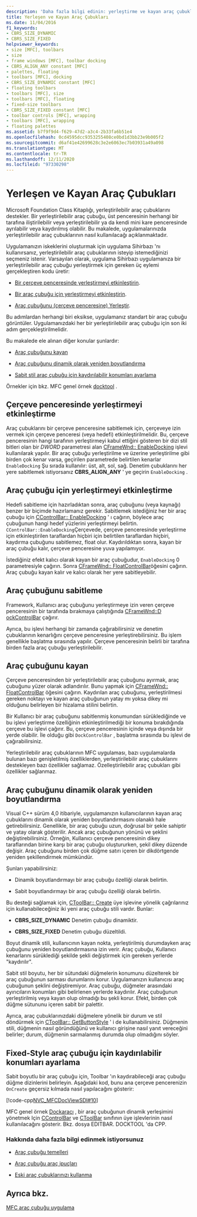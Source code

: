 ```yaml
---
description: 'Daha fazla bilgi edinin: yerleştirme ve kayan araç çubukları'
title: Yerleşen ve Kayan Araç Çubukları
ms.date: 11/04/2016
f1_keywords:
- CBRS_SIZE_DYNAMIC
- CBRS_SIZE_FIXED
helpviewer_keywords:
- size [MFC], toolbars
- size
- frame windows [MFC], toolbar docking
- CBRS_ALIGN_ANY constant [MFC]
- palettes, floating
- toolbars [MFC], docking
- CBRS_SIZE_DYNAMIC constant [MFC]
- floating toolbars
- toolbars [MFC], size
- toolbars [MFC], floating
- fixed-size toolbars
- CBRS_SIZE_FIXED constant [MFC]
- toolbar controls [MFC], wrapping
- toolbars [MFC], wrapping
- floating palettes
ms.assetid: b7f9f9d4-f629-47d2-a3c4-2b33fa6b51e4
ms.openlocfilehash: 0cd4595dcc9353255408ce0bd1d3bb23e9b005f2
ms.sourcegitcommit: d6af41e42699628c3e2e6063ec7b03931a49a098
ms.translationtype: MT
ms.contentlocale: tr-TR
ms.lasthandoff: 12/11/2020
ms.locfileid: "97330298"
---
```

# <a name="docking-and-floating-toolbars"></a>Yerleşen ve Kayan Araç Çubukları

Microsoft Foundation Class Kitaplığı, yerleştirilebilir araç çubuklarını destekler. Bir yerleştirilebilir araç çubuğu, üst penceresinin herhangi bir tarafına iliştirilebilir veya yerleştirilebilir ya da kendi mini kare penceresinde ayrılabilir veya kaydırılmış olabilir. Bu makalede, uygulamalarınızda yerleştirilebilir araç çubuklarının nasıl kullanılacağı açıklanmaktadır.

Uygulamanızın iskeklerini oluşturmak için uygulama Sihirbazı 'nı kullanırsanız, yerleştirilebilir araç çubuklarının isteyip istemediğinizi seçmeniz istenir. Varsayılan olarak, uygulama Sihirbazı uygulamanıza bir yerleştirilebilir araç çubuğu yerleştirmek için gereken üç eylemi gerçekleştiren kodu üretir:

- [Bir çerçeve penceresinde yerleştirmeyi etkinleştirin](#_core_enabling_docking_in_a_frame_window).

- [Bir araç çubuğu için yerleştirmeyi etkinleştirin](#_core_enabling_docking_for_a_toolbar).

- [Araç çubuğunu (çerçeve penceresine) Yerleştir](#_core_docking_the_toolbar).

Bu adımlardan herhangi biri eksikse, uygulamanız standart bir araç çubuğu görüntüler. Uygulamanızdaki her bir yerleştirilebilir araç çubuğu için son iki adım gerçekleştirilmelidir.

Bu makalede ele alınan diğer konular şunlardır:

- [Araç çubuğunu kayan](#_core_floating_the_toolbar)

- [Araç çubuğunu dinamik olarak yeniden boyutlandırma](#_core_dynamically_resizing_the_toolbar)

- [Sabit stil araç çubuğu için kaydırılabilir konumları ayarlama](#_core_setting_wrap_positions_for_a_fixed_style_toolbar)

Örnekler için bkz. MFC genel örnek [docktool](../overview/visual-cpp-samples.md) .

## <a name="enabling-docking-in-a-frame-window"></a><a name="_core_enabling_docking_in_a_frame_window"></a> Çerçeve penceresinde yerleştirmeyi etkinleştirme

Araç çubuklarını bir çerçeve penceresine sabitlemek için, çerçeveye izin vermek için çerçeve penceresi (veya hedefi) etkinleştirilmelidir. Bu, çerçeve penceresinin hangi tarafının yerleştirmeyi kabul ettiğini gösteren bir dizi stil bitleri olan bir *DWORD* parametresi alan [CFrameWnd:: EnableDocking](reference/cframewnd-class.md#enabledocking) işlevi kullanılarak yapılır. Bir araç çubuğu yerleştirilme ve üzerine yerleştirilme gibi birden çok kenar varsa, geçirilen parametrede belirtilen kenarlar `EnableDocking` Şu sırada kullanılır: üst, alt, sol, sağ. Denetim çubuklarını her yere sabitlemek istiyorsanız **CBRS_ALIGN_ANY** ' ye geçirin `EnableDocking` .

## <a name="enabling-docking-for-a-toolbar"></a><a name="_core_enabling_docking_for_a_toolbar"></a> Araç çubuğu için yerleştirmeyi etkinleştirme

Hedefi sabitleme için hazırladıktan sonra, araç çubuğunu (veya kaynağı) benzer bir biçimde hazırlamanız gerekir. Sabitlemek istediğiniz her bir araç çubuğu için [CControlBar:: EnableDocking](reference/ccontrolbar-class.md#enabledocking) ' ı çağırın, böylece araç çubuğunun hangi hedef yüzlerini yerleştirmeyi belirtin. `CControlBar::EnableDocking`Çerçevede, çerçeve penceresinde yerleştirme için etkinleştirilen taraflardan hiçbiri için belirtilen taraflardan hiçbiri, kaydırma çubuğunu sabitlemez, float olur. Kaydırıldıktan sonra, kayan bir araç çubuğu kalır, çerçeve penceresine yuva yapılamıyor.

İstediğiniz efekt kalıcı olarak kayan bir araç çubuğudur, `EnableDocking` 0 parametresiyle çağırın. Sonra [CFrameWnd:: FloatControlBar](reference/cframewnd-class.md#floatcontrolbar)öğesini çağırın. Araç çubuğu kayan kalır ve kalıcı olarak her yere sabitleyebilir.

## <a name="docking-the-toolbar"></a><a name="_core_docking_the_toolbar"></a> Araç çubuğunu sabitleme

Framework, Kullanıcı araç çubuğunu yerleştirmeye izin veren çerçeve penceresinin bir tarafında bırakmaya çalıştığında [CFrameWnd::D ockControlBar](reference/cframewnd-class.md#dockcontrolbar) çağırır.

Ayrıca, bu işlevi herhangi bir zamanda çağırabilirsiniz ve denetim çubuklarının kenarlığını çerçeve penceresine yerleştirebilirsiniz. Bu işlem genellikle başlatma sırasında yapılır. Çerçeve penceresinin belirli bir tarafına birden fazla araç çubuğu yerleştirilebilir.

## <a name="floating-the-toolbar"></a><a name="_core_floating_the_toolbar"></a> Araç çubuğunu kayan

Çerçeve penceresinden bir yerleştirilebilir araç çubuğunu ayırmak, araç çubuğunu yüzer olarak adlandırılır. Bunu yapmak için [CFrameWnd:: FloatControlBar](reference/cframewnd-class.md#floatcontrolbar) öğesini çağırın. Kaydırılan araç çubuğunu, yerleştirilmesi gereken noktayı ve kayan araç çubuğunun yatay mı yoksa dikey mi olduğunu belirleyen bir hizalama stilini belirtin.

Bir Kullanıcı bir araç çubuğunu sabitlenmiş konumundan sürüklediğinde ve bu işlevi yerleştirme özelliğinin etkinleştirilmediği bir konuma bırakdığında çerçeve bu işlevi çağırır. Bu, çerçeve penceresinin içinde veya dışında bir yerde olabilir. İle olduğu gibi `DockControlBar` , başlatma sırasında bu işlevi de çağırabilirsiniz.

Yerleştirilebilir araç çubuklarının MFC uygulaması, bazı uygulamalarda bulunan bazı genişletilmiş özelliklerden, yerleştirilebilir araç çubuklarını destekleyen bazı özellikler sağlamaz. Özelleştirilebilir araç çubukları gibi özellikler sağlanmaz.

## <a name="dynamically-resizing-the-toolbar"></a><a name="_core_dynamically_resizing_the_toolbar"></a> Araç çubuğunu dinamik olarak yeniden boyutlandırma

Visual C++ sürüm 4,0 itibariyle, uygulamanızın kullanıcılarının kayan araç çubuklarını dinamik olarak yeniden boyutlandırmasını olanaklı hale getirebilirsiniz. Genellikle, bir araç çubuğu uzun, doğrusal bir şekle sahiptir ve yatay olarak gösterilir. Ancak araç çubuğunun yönünü ve şeklini değiştirebilirsiniz. Örneğin, Kullanıcı çerçeve penceresinin dikey taraflarından birine karşı bir araç çubuğu oluştururken, şekil dikey düzende değişir. Araç çubuğunu birden çok düğme satırı içeren bir dikdörtgende yeniden şekillendirmek mümkündür.

Şunları yapabilirsiniz:

- Dinamik boyutlandırmayı bir araç çubuğu özelliği olarak belirtin.

- Sabit boyutlandırmayı bir araç çubuğu özelliği olarak belirtin.

Bu desteği sağlamak için, [CToolBar:: Create](reference/ctoolbar-class.md#create) üye işlevine yönelik çağrılarınız için kullanabileceğiniz iki yeni araç çubuğu stili vardır. Bunlar:

- **CBRS_SIZE_DYNAMIC** Denetim çubuğu dinamiktir.

- **CBRS_SIZE_FIXED** Denetim çubuğu düzeltildi.

Boyut dinamik stili, kullanıcının kayan nokta, yerleştirilmiş durumdayken araç çubuğunu yeniden boyutlandırmasına izin verir. Araç çubuğu, Kullanıcı kenarlarını sürüklediği şekilde şekli değiştirmek için gereken yerlerde "kaydırılır".

Sabit stil boyutu, her bir sütundaki düğmelerin konumunu düzelterek bir araç çubuğunun sarması durumlarını korur. Uygulamanızın kullanıcısı araç çubuğunun şeklini değiştiremiyor. Araç çubuğu, düğmeler arasındaki ayırıcıların konumları gibi belirlenen yerlerde kaydırılır. Araç çubuğunun yerleştirilmiş veya kayan olup olmadığı bu şekli korur. Efekt, birden çok düğme sütununu içeren sabit bir palettir.

Ayrıca, araç çubuklarınızdaki düğmelere yönelik bir durum ve stil döndürmek için [CToolBar:: GetButtonStyle](reference/ctoolbar-class.md#getbuttonstyle) ' i de kullanabilirsiniz. Düğmenin stili, düğmenin nasıl göründüğünü ve kullanıcı girişine nasıl yanıt vereceğini belirler; durum, düğmenin sarmalanmış durumda olup olmadığını söyler.

## <a name="setting-wrap-positions-for-a-fixed-style-toolbar"></a><a name="_core_setting_wrap_positions_for_a_fixed_style_toolbar"></a> Fixed-Style araç çubuğu için kaydırılabilir konumları ayarlama

Sabit boyutlu bir araç çubuğu için, Toolbar 'ın kaydırabileceği araç çubuğu düğme dizinlerini belirleyin. Aşağıdaki kod, bunu ana çerçeve pencerenizin `OnCreate` geçersiz kılmada nasıl yapılacağını gösterir:

[!code-cpp[NVC_MFCDocViewSDI#10](codesnippet/cpp/docking-and-floating-toolbars_1.cpp)]

MFC genel örnek [Dockaracı](../overview/visual-cpp-samples.md) , bir araç çubuğunun dinamik yerleşimini yönetmek Için [CControlBar](reference/ccontrolbar-class.md) ve [CToolBar](reference/ctoolbar-class.md) sınıfının üye işlevlerinin nasıl kullanılacağını gösterir. Bkz. dosya EDITBAR. DOCKTOOL 'da CPP.

### <a name="what-do-you-want-to-know-more-about"></a>Hakkında daha fazla bilgi edinmek istiyorsunuz

- [Araç çubuğu temelleri](toolbar-fundamentals.md)

- [Araç çubuğu araç ipuçları](toolbar-tool-tips.md)

- [Eski araç çubuklarınızı kullanma](using-your-old-toolbars.md)

## <a name="see-also"></a>Ayrıca bkz.

[MFC araç çubuğu uygulama](mfc-toolbar-implementation.md)
